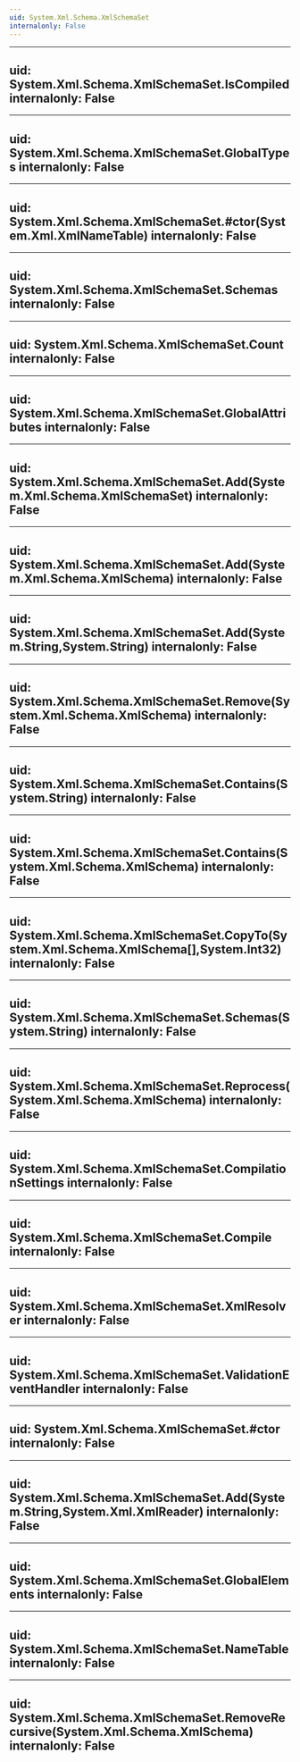 ```yaml
---
uid: System.Xml.Schema.XmlSchemaSet
internalonly: False
---
```


---
uid: System.Xml.Schema.XmlSchemaSet.IsCompiled
internalonly: False
---

---
uid: System.Xml.Schema.XmlSchemaSet.GlobalTypes
internalonly: False
---

---
uid: System.Xml.Schema.XmlSchemaSet.#ctor(System.Xml.XmlNameTable)
internalonly: False
---

---
uid: System.Xml.Schema.XmlSchemaSet.Schemas
internalonly: False
---

---
uid: System.Xml.Schema.XmlSchemaSet.Count
internalonly: False
---

---
uid: System.Xml.Schema.XmlSchemaSet.GlobalAttributes
internalonly: False
---

---
uid: System.Xml.Schema.XmlSchemaSet.Add(System.Xml.Schema.XmlSchemaSet)
internalonly: False
---

---
uid: System.Xml.Schema.XmlSchemaSet.Add(System.Xml.Schema.XmlSchema)
internalonly: False
---

---
uid: System.Xml.Schema.XmlSchemaSet.Add(System.String,System.String)
internalonly: False
---

---
uid: System.Xml.Schema.XmlSchemaSet.Remove(System.Xml.Schema.XmlSchema)
internalonly: False
---

---
uid: System.Xml.Schema.XmlSchemaSet.Contains(System.String)
internalonly: False
---

---
uid: System.Xml.Schema.XmlSchemaSet.Contains(System.Xml.Schema.XmlSchema)
internalonly: False
---

---
uid: System.Xml.Schema.XmlSchemaSet.CopyTo(System.Xml.Schema.XmlSchema[],System.Int32)
internalonly: False
---

---
uid: System.Xml.Schema.XmlSchemaSet.Schemas(System.String)
internalonly: False
---

---
uid: System.Xml.Schema.XmlSchemaSet.Reprocess(System.Xml.Schema.XmlSchema)
internalonly: False
---

---
uid: System.Xml.Schema.XmlSchemaSet.CompilationSettings
internalonly: False
---

---
uid: System.Xml.Schema.XmlSchemaSet.Compile
internalonly: False
---

---
uid: System.Xml.Schema.XmlSchemaSet.XmlResolver
internalonly: False
---

---
uid: System.Xml.Schema.XmlSchemaSet.ValidationEventHandler
internalonly: False
---

---
uid: System.Xml.Schema.XmlSchemaSet.#ctor
internalonly: False
---

---
uid: System.Xml.Schema.XmlSchemaSet.Add(System.String,System.Xml.XmlReader)
internalonly: False
---

---
uid: System.Xml.Schema.XmlSchemaSet.GlobalElements
internalonly: False
---

---
uid: System.Xml.Schema.XmlSchemaSet.NameTable
internalonly: False
---

---
uid: System.Xml.Schema.XmlSchemaSet.RemoveRecursive(System.Xml.Schema.XmlSchema)
internalonly: False
---
